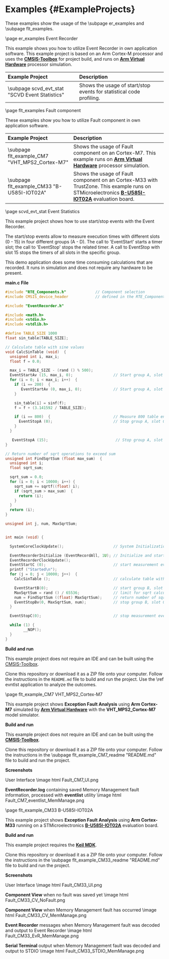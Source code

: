 # Examples {#ExampleProjects}

These examples show the usage of the \subpage er_examples and \subpage flt_examples.

\page er_examples Event Recorder

This example shows you how to utilize Event Recorder in own application software.
This example project is based on an Arm Cortex-M processor and uses the [**CMSIS-Toolbox**](https://github.com/Open-CMSIS-Pack/cmsis-toolbox) for project build, and runs on [**Arm Virtual Hardware**](https://arm-software.github.io/AVH/main/overview/html/index.html) processor simulation.

Example Project                                | Description
:----------------------------------------------|:-----------------------------------------
\subpage scvd_evt_stat "SCVD Event Statistics" | Shows the usage of start/stop events for statistical code profiling.

\page flt_examples Fault component

These examples show you how to utilize Fault component in own application software. 

Example Project                                | Description
:----------------------------------------------|:-----------------------------------------
\subpage flt_example_CM7 "VHT_MPS2_Cortex-M7"  | Shows the usage of Fault component on an Cortex-M7. This example runs on [**Arm Virtual Hardware**](https://arm-software.github.io/AVH/main/overview/html/index.html) processor simulation.
\subpage flt_example_CM33 "B-U585I-IOT02A"     | Shows the usage of Fault component on an Cortex-M33 with TrustZone. This example runs on STMicroelectronics [**B-U585I-IOT02A**](https://www.st.com/en/evaluation-tools/b-u585i-iot02a.html) evaluation board.


\page scvd_evt_stat Event Statistics

This example project shows how to use start/stop events with the Event Recorder.

The start/stop events allow to measure execution times with different slots (0 - 15) in four different groups (A - D). The
call to 'EventStart' starts a timer slot; the call to 'EventStop' stops the related timer.  A call to EventStop with slot 15 
stops the timers of all slots in the specific group.

This demo application does some time consuming calculations that are recorded. It runs in simulation and does not require any
hardware to be present.

**main.c File**

```c
#include "RTE_Components.h"             // Component selection
#include CMSIS_device_header            // defined in the RTE_Components.h file

#include "EventRecorder.h"

#include <math.h>
#include <stdio.h>
#include <stdlib.h>

#define TABLE_SIZE 1000
float sin_table[TABLE_SIZE];

// Calculate table with sine values
void CalcSinTable (void)  {
  unsigned int i, max_i;
  float f = 0.0;

  max_i = TABLE_SIZE - (rand () % 500);
  EventStartAv (15, max_i, 0);                  // Start group A, slot 15, passing the max_i variable
  for (i = 0; i < max_i; i++)  {
    if (i == 200)  {
       EventStartAv (0, max_i, 0);              // Start group A, slot 0, passing the max_i variable
    }

    sin_table[i] = sinf(f);
    f = f + (3.141592 / TABLE_SIZE);

    if (i == 800)  {                            // Measure 800 table entries
      EventStopA (0);                           // Stop group A, slot 0
    }
  }

   EventStopA (15);                              // Stop group A, slot 15 (stops also slots 0..14)
}

// Return number of sqrt operations to exceed sum
unsigned int FindSqrtSum (float max_sum)  {
  unsigned int i;
  float sqrt_sum;

  sqrt_sum = 0.0;
  for (i = 0; i < 10000; i++) {
    sqrt_sum += sqrtf((float) i);
    if (sqrt_sum > max_sum)  {
      return (i);
    }
  }
  return (i);
}

unsigned int j, num, MaxSqrtSum;


int main (void) {

  SystemCoreClockUpdate();                      // System Initialization

  EventRecorderInitialize (EventRecordAll, 1U); // Initialize and start Event Recorder
  EventRecorderClockUpdate();
  EventStartC (0);                              // start measurement event group C, slot 0
  printf ("Started\n");
  for (j = 0; j < 10000; j++)  {
    CalcSinTable ();                            // calculate table with sinus values

    EventStartB(0);                             // start group B, slot 0
    MaxSqrtSum = rand () / 65536;               // limit for sqrt calculation
    num = FindSqrtSum ((float) MaxSqrtSum);     // return number of sqrt operations
    EventStopBv(0, MaxSqrtSum, num);            // stop group B, slot 0, output values: MaxSqrtSum, num
  }

  EventStopC(0);                                // stop measurement event group C, slot 0

  while (1) {
		__NOP();
  }
}
```

**Build and run**

This example project does not require an IDE and can be built using the <a href="https://github.com/Open-CMSIS-Pack/cmsis-toolbox" target="_blank">CMSIS-Toolbox</a>.

Clone this repository or download it as a ZIP file onto your computer. Follow the instructions in the `README.md` file to build and run the project. Use the \ref evntlst application to analyze the outcomes.


\page flt_example_CM7 VHT_MPS2_Cortex-M7

This example project shows **Exception Fault Analysis** using **Arm Cortex-M7** simulated by [**Arm Virtual Hardware**](https://arm-software.github.io/AVH/main/simulation/html/Using.html) with the **VHT_MPS2_Cortex-M7** model simulator.

**Build and run**

This example project does not require an IDE and can be built using the [**CMSIS-Toolbox**](https://github.com/Open-CMSIS-Pack/cmsis-toolbox).

Clone this repository or download it as a ZIP file onto your computer. Follow the instructions in the \subpage flt_example_CM7_readme "README.md" file to build and run the project.

**Screenshots**

User Interface \image html Fault_CM7_UI.png

**EventRecorder.log** containing saved Memory Management fault information, processed with **eventlist** utility \image html Fault_CM7_eventlist_MemManage.png


\page flt_example_CM33 B-U585I-IOT02A

This example project shows **Exception Fault Analysis** using **Arm Cortex-M33** running on a STMicroelectronics [**B-U585I-IOT02A**](https://www.st.com/en/evaluation-tools/b-u585i-iot02a.html) evaluation board.

**Build and run**

This example project requires the [**Keil MDK**](https://www.keil.com/mdk5).

Clone this repository or download it as a ZIP file onto your computer. Follow the instructions in the \subpage flt_example_CM33_readme "README.md" file to build and run the project.

**Screenshots**

User Interface \image html Fault_CM33_UI.png

**Component View** when no fault was saved yet \image html Fault_CM33_CV_NoFault.png

**Component View** when Memory Management fault has occurred \image html Fault_CM33_CV_MemManage.png

**Event Recorder** messages when Memory Management fault was decoded and output to Event Recorder \image html Fault_CM33_EvR_MemManage.png

**Serial Terminal** output when Memory Management fault was decoded and output to STDIO \image html Fault_CM33_STDIO_MemManage.png
